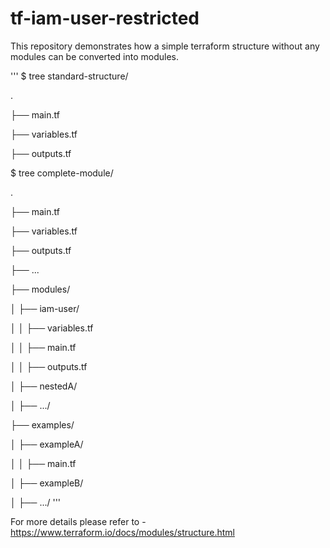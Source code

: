 # tf-iam-user-restricted


This repository demonstrates how a simple terraform structure without any modules can be converted into modules.


'''
$ tree standard-structure/

.

├── main.tf

├── variables.tf

├── outputs.tf


$ tree complete-module/

.

├── main.tf

├── variables.tf

├── outputs.tf

├── ...

├── modules/

│   ├── iam-user/

│   │   ├── variables.tf

│   │   ├── main.tf

│   │   ├── outputs.tf

│   ├── nestedA/

│   ├── .../

├── examples/

│   ├── exampleA/

│   │   ├── main.tf

│   ├── exampleB/

│   ├── .../
'''






For more details please refer to - https://www.terraform.io/docs/modules/structure.html


